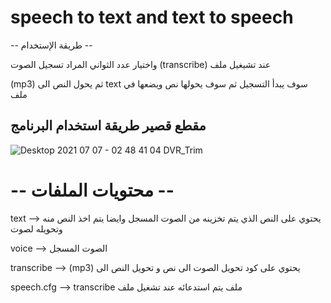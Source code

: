 # speech to text and text to speech

 -- طريقة الإستخدام --

 واختيار عدد الثواني المراد تسجيل الصوت (transcribe) عند تشيغيل ملف

(mp3) ثم يحول النص الى  text  سوف يبدأ التسجيل ثم سوف يحولها نص ويضعها في ملف  


مقطع قصير طريقة استخدام البرنامج 
--

![Desktop 2021 07 07 - 02 48 41 04 DVR_Trim](https://user-images.githubusercontent.com/79781915/124680163-7c999000-dece-11eb-8e0f-b97d599e6192.gif)

# -- محتويات الملفات --

text --> يحتوي على النص الذي يتم تخزينه من الصوت المسجل وايضا يتم اخذ النص منه وتحويله لصوت

voice --> الصوت المسجل

transcribe --> (mp3) يحتوي على كود تحويل الصوت الى نص و تحويل النص الى  

speech.cfg --> transcribe ملف يتم استدعائه عند تشغيل ملف
